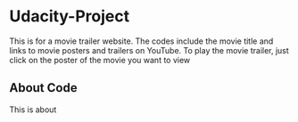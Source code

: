 # Udacity-Project

This is for a movie trailer website. The codes include the movie title and links to movie posters and trailers on YouTube.
To play the movie trailer, just click on the poster of the movie you want to view

## About Code
This is about
